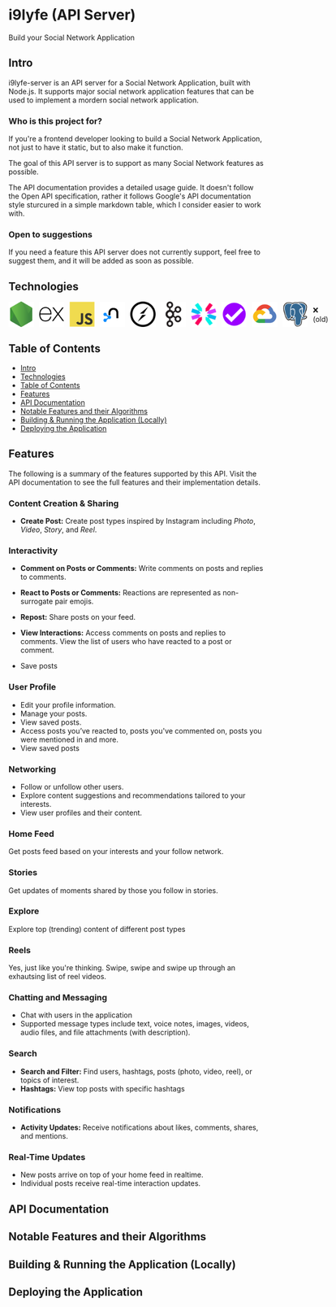 # i9lyfe (API Server)

Build your Social Network Application

## Intro

i9lyfe-server is an API server for a Social Network Application, built with Node.js. It supports major social network application features that can be used to implement a mordern social network application.

### Who is this project for?

If you're a frontend developer looking to build a Social Network Application, not just to have it static, but to also make it function.

The goal of this API server is to support as many Social Network features as possible.

The API documentation provides a detailed usage guide. It doesn't follow the Open API specification, rather it follows Google's API documentation style sturcured in a simple markdown table, which I consider easier to work with.

### Open to suggestions

If you need a feature this API server does not currently support, feel free to suggest them, and it will be added as soon as possible.

## Technologies

<div style="display: flex; align-items: center;">
<img style="margin-right: 10px" alt="nodejs" width="50" src="./attachments/tech-icons/nodejs-original.svg" />
<img style="margin-right: 10px" alt="express" width="50" src="./attachments/tech-icons/express-original.svg" />
<img style="margin-right: 10px" alt="javascript" width="50" src="./attachments/tech-icons/javascript-original.svg" />
<img style="margin-right: 10px" alt="neo4j" width="50" src="./attachments/tech-icons/neo4j-original.svg" />
<img style="margin-right: 10px" alt="socket.io" width="50" src="./attachments/tech-icons/socketio-original.svg" />
<img style="margin-right: 10px" alt="apachekafka" width="50" src="./attachments/tech-icons/apachekafka-original.svg" />
<img style="margin-right: 10px" alt="javascript" width="50" src="./attachments/tech-icons/jwt.svg" />
<img style="margin-right: 10px" alt="javascript" width="50" src="./attachments/tech-icons/express-validator.svg" />
<img style="margin-right: 10px" alt="googlecloud" width="50" src="./attachments/tech-icons/googlecloud-original.svg" />
<img style="margin-right: 10px; alt="postgresql" width="50" src="./attachments/tech-icons/postgresql-original.svg" /> ❌ (old)
</div>

## Table of Contents

- [Intro](#intro)
- [Technologies](#technologies)
- [Table of Contents](#table-of-contents)
- [Features](#features)
- [API Documentation](#api-documentation)
- [Notable Features and their Algorithms](#notable-features-and-their-algorithms)
- [Building & Running the Application (Locally)](#building--running-the-application-locally)
- [Deploying the Application](#deploying-the-application)

## Features

The following is a summary of the features supported by this API. Visit the API documentation to see the full features and their implementation details.

### Content Creation & Sharing

- **Create Post:** Create post types inspired by Instagram including *Photo*, *Video*, *Story*, and *Reel*.

### Interactivity

- **Comment on Posts or Comments:** Write comments on posts and replies to comments.

- **React to Posts or Comments:** Reactions are represented as non-surrogate pair emojis.  
- **Repost:** Share posts on your feed.  
- **View Interactions:** Access comments on posts and replies to comments. View the list of users who have reacted to a post or comment.
- Save posts

### User Profile

- Edit your profile information.  
- Manage your posts.
- View saved posts.  
- Access posts you’ve reacted to, posts you've commented on, posts you were mentioned in and more.
- View saved posts

### Networking

- Follow or unfollow other users.  
- Explore content suggestions and recommendations tailored to your interests.  
- View user profiles and their content.

### Home Feed

Get posts feed based on your interests and your follow network.

### Stories

Get updates of moments shared by those you follow in stories.

### Explore

Explore top (trending) content of different post types

### Reels

Yes, just like you're thinking. Swipe, swipe and swipe up through an exhautsing list of reel videos.

### Chatting and Messaging

- Chat with users in the application
- Supported message types include text, voice notes, images, videos, audio files, and file attachments (with description).

### Search

- **Search and Filter:** Find users, hashtags, posts (photo, video, reel), or topics of interest.  
- **Hashtags:** View top posts with specific hashtags

### Notifications

- **Activity Updates:** Receive notifications about likes, comments, shares, and mentions.

### Real-Time Updates

- New posts arrive on top of your home feed in realtime.
- Individual posts receive real-time interaction updates.

## API Documentation

## Notable Features and their Algorithms

## Building & Running the Application (Locally)

## Deploying the Application
